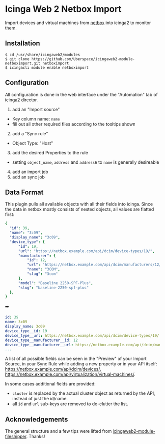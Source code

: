 # Icinga Web 2 Netbox Import

Import devices and virtual machines from [netbox](https://github.com/digitalocean/netbox)
into icinga2 to monitor them.

## Installation

```shell
$ cd /usr/share/icingaweb2/modules
$ git clone https://github.com/Uberspace/icingaweb2-module-netboximport.git netboximport
$ icingacli module enable netboximport
```

## Configuration

All configuration is done in the web interface under the "Automation" tab of
icinga2 director.

1. add an "Import source"
  * Key column name: `name`
  * fill out all other required files according to the tooltips shown
2. add a "Sync rule"
  * Object Type: "Host"
3. add the desired Properties to the rule
  * setting `object_name`, `address` and `address6` to `name` is generally desireable
4. add an import job
5. add an sync job

## Data Format

This plugin pulls all available objects with all their fields into icinga. Since
the data in netbox mostly consists of nested objects, all values are flatted
first:

```yml
{
  "id": 39,
  "name": "3c09",
  "display_name": "3c09",
  "device_type": {
      "id": 19,
      "url": "https://netbox.example.com/api/dcim/device-types/19/",
      "manufacturer": {
          "id": 12,
          "url": "https://netbox.example.com/api/dcim/manufacturers/12/",
          "name": "3COM",
          "slug": "3com"
      },
      "model": "Baseline 2250-SPF-Plus",
      "slug": "baseline-2250-spf-plus"
  },
}
```

:arrow_right:

```yml
id: 39
name: 3c09
display_name: 3c09
device_type__id: 19
device_type__url: https://netbox.example.com/api/dcim/device-types/19/
device_type__manufacturer__id: 12
device_type__manufacturer__url: https://netbox.example.com/api/dcim/manufacturers/12/
...
```

A list of all possible fields can be seen in the "Preview" of your Import Source,
in your Sync Rule while adding a new property or in your API itself: https://netbox.example.com/api/dcim/devices/,
https://netbox.example.com/api/virtualization/virtual-machines/.

In some cases additional fields are provided:

* `cluster` is replaced by the actual cluster object as returned by the API,
  instead of just the id/name.
* all `id` and `url` sub-keys are removed to de-clutter the list.

## Acknowledgements

The general structure and a few tips were lifted from [icingaweb2-module-fileshipper](https://github.com/Icinga/icingaweb2-module-fileshipper).
Thanks!

